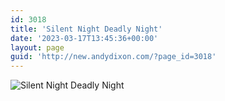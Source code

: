 ```yaml
---
id: 3018
title: 'Silent Night Deadly Night'
date: '2023-03-17T13:45:36+00:00'
layout: page
guid: 'http://new.andydixon.com/?page_id=3018'
---
```


![Silent Night Deadly Night](https://i0.wp.com/assets.g8x2.ldn.idrivee2-23.com/posters/Silent%20Night%20Deadly%20Night%2001.jpg?w=1200&ssl=1 "Silent Night Deadly Night")
